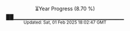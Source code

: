 <p align="center">
⏳Year Progress (8.70 %)<br>
██▁▁▁▁▁▁▁▁▁▁▁▁▁▁▁▁▁▁▁▁▁▁▁▁▁▁▁▁ <br>
<sub>Updated: Sat, 01 Feb 2025 18:02:47 GMT</sub>
</p>

